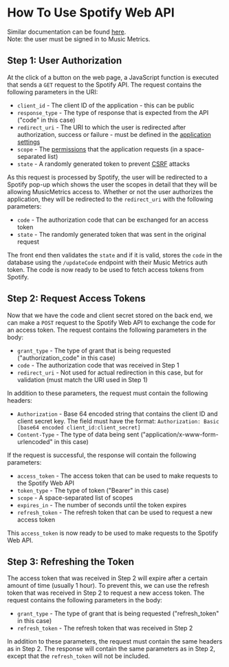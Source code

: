 # How To Use Spotify Web API
Similar documentation can be found [here](https://developer.spotify.com/documentation/general/guides/authorization/code-flow/).  
Note: the user must be signed in to Music Metrics.


## Step 1: User Authorization

At the click of a button on the web page, a JavaScript function is executed that sends a `GET` request to the
Spotify API. The request contains the following parameters in the URI:

  * `client_id` - The client ID of the application - this can be public
  * `response_type` - The type of response that is expected from the API ("code" in this case)
  * `redirect_uri` - The URI to which the user is redirected after authorization, success or failure - must be defined in the [application settings](https://developer.spotify.com/dashboard/applications)
  * `scope` - The [permissions](https://developer.spotify.com/documentation/general/guides/authorization/scopes/) that the application requests (in a space-separated list)
  * `state` - A randomly generated token to prevent [CSRF](https://en.wikipedia.org/wiki/Cross-site_request_forgery) attacks

As this request is processed by Spotify, the user will be redirected to a Spotify pop-up which shows the user the scopes
in detail that they will be allowing MusicMetrics access to. Whether or not the user authorizes the application, they will
be redirected to the `redirect_uri` with the following parameters:

  * `code` - The authorization code that can be exchanged for an access token
  * `state` - The randomly generated token that was sent in the original request

The front end then validates the `state` and if it is valid, stores the `code` in the database
using the `/updateCode` endpoint with their Music Metrics auth token. The code is now ready to be used to fetch
access tokens from Spotify.

## Step 2: Request Access Tokens

Now that we have the code and client secret stored on the back end, we can make a `POST` request to the Spotify Web API
to exchange the code for an access token. The request contains the following parameters in the body:

  * `grant_type` - The type of grant that is being requested ("authorization_code" in this case)
  * `code` - The authorization code that was received in Step 1
  * `redirect_uri` - Not used for actual redirection in this case, but for validation (must match the URI used in Step 1)

In addition to these parameters, the request must contain the following headers:

  * `Authorization` - Base 64 encoded string that contains the client ID and client secret key. The field must have the format: `Authorization: Basic [base64 encoded client_id:client_secret]`
  * `Content-Type` - The type of data being sent ("application/x-www-form-urlencoded" in this case)

If the request is successful, the response will contain the following parameters:

  * `access_token` - The access token that can be used to make requests to the Spotify Web API
  * `token_type` - The type of token ("Bearer" in this case)
  * `scope` - A space-separated list of scopes
  * `expires_in` - The number of seconds until the token expires
  * `refresh_token` - The refresh token that can be used to request a new access token

This `access_token` is now ready to be used to make requests to the Spotify Web API.

## Step 3: Refreshing the Token

The access token that was received in Step 2 will expire after a certain amount of time (usually 1 hour). To prevent this, we can use the
refresh token that was received in Step 2 to request a new access token. The request contains the following parameters in the body:

  * `grant_type` - The type of grant that is being requested ("refresh_token" in this case)
  * `refresh_token` - The refresh token that was received in Step 2

In addition to these parameters, the request must contain the same headers as in Step 2. The response will contain the same
parameters as in Step 2, except that the `refresh_token` will not be included.